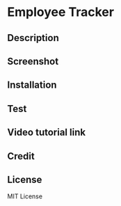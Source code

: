 # Employee Tracker

## Description


## Screenshot


## Installation


## Test

## Video tutorial link


## Credit

## License 
MIT License 


